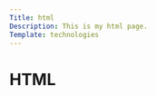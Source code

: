 ```yaml
---
Title: html
Description: This is my html page.
Template: technologies
---
```


HTML
==========================
